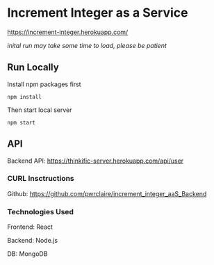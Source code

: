 # Increment Integer as a Service

https://increment-integer.herokuapp.com/

*inital run may take some time to load, please be patient*

## Run Locally

Install npm packages first
```
npm install
```
Then start local server
```
npm start
```

## API

Backend API: https://thinkific-server.herokuapp.com/api/user

### CURL Insctructions

Github: https://github.com/pwrclaire/increment_integer_aaS_Backend

### Technologies Used

Frontend: React

Backend: Node.js

DB: MongoDB
